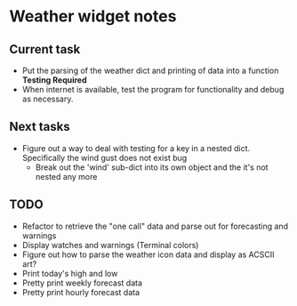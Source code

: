 # Weather widget notes

## Current task
* Put the parsing of the weather dict and printing of data into a function **Testing Required**
* When internet is available, test the program for functionality and debug as necessary.

## Next tasks
* Figure out a way to deal with testing for a key in a nested dict. Specifically the wind gust does not exist bug
    * Break out the 'wind' sub-dict into its own object and the it's not nested any more

## TODO
* Refactor to retrieve the "one call" data and parse out for forecasting and warnings
* Display watches and warnings (Terminal colors)
* Figure out how to parse the weather icon data and display as ACSCII art?
* Print today's high and low
* Pretty print weekly forecast data
* Pretty print hourly forecast data

